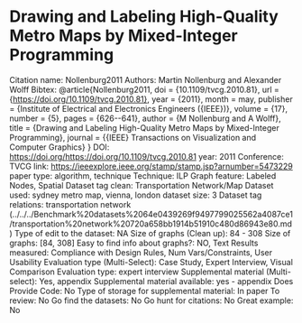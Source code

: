 # Drawing and Labeling High-Quality Metro Maps by Mixed-Integer Programming

Citation name: Nollenburg2011
Authors: Martin Nollenburg and Alexander Wolff
Bibtex: @article{Nollenburg2011,
doi = {10.1109/tvcg.2010.81},
url = {https://doi.org/10.1109/tvcg.2010.81},
year = {2011},
month = may,
publisher = {Institute of Electrical and Electronics Engineers ({IEEE})},
volume = {17},
number = {5},
pages = {626--641},
author = {M Nollenburg and A Wolff},
title = {Drawing and Labeling High-Quality Metro Maps by Mixed-Integer Programming},
journal = {{IEEE} Transactions on Visualization and Computer Graphics}
}
DOI: https://doi.org/https://doi.org/10.1109/tvcg.2010.81
year: 2011
Conference: TVCG
link: https://ieeexplore.ieee.org/stamp/stamp.jsp?arnumber=5473229
paper type: algorithm, technique
Technique: ILP
Graph feature: Labeled Nodes, Spatial
Dataset tag clean: Transportation Network/Map
Dataset used: sydney metro map, vienna, london
dataset size: 3
Dataset tag relations: transportation network (../../../Benchmark%20datasets%2064e0439269f9497799025562a4087ce1/transportation%20network%20720a658bb1914b51910c480d86943e80.md)
Type of edit to the dataset: NA
Size of graphs (Clean up): 84 - 308
Size of graphs: [84, 308]
Easy to find info about graphs?: NO, Text
Results measured: Compliance with Design Rules, Num Vars/Constraints, User Usability
Evaluation type (Multi-Select): Case Study, Expert Interview, Visual Comparison
Evaluation type: expert interview
Supplemental material (Multi-select): Yes, appendix
Supplemental material available: yes - appendix
Does Provide Code: No
Type of storage for supplemental material: In paper
To review: No
Go find the datasets: No
Go hunt for citations: No
Great example: No